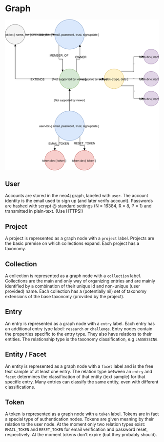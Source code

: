 Graph
=====

![img](../images/graph.svg)

## User
Accounts are stored in the neo4j graph, labeled with `user`. The account identity is
the email used to sign up (and later verify account). Passwords are hashed with
scrypt @ standard settings (N = 16384, R = 8, P = 1) and transmitted in plain-text. 
(Use HTTPS!)

## Project
A project is represented as a graph node with a `project` label. Projects are the basic
premise on which collections expand. Each project has a taxonomy.

## Collection
A collection is represented as a graph node with a `collection` label. Collections are the 
main and only way of organizing entries and are mainly identified by a combination of their
unique id and non-unique (user provided) name. Each collection has a (potentially nil) set
of taxonomy extensions of the base taxonomy (provided by the project).

## Entry
An entry is represented as a graph node with a `entry` label. Each entry has an additional
entry type label: `research` or `challenge`. Entry nodes contain the properties specific to 
the entry type. They also have relations to their entities. The relationship type is the 
taxonomy classification, e.g `:ASSESSING`.

## Entity / Facet
An entity is represented as a graph node with a `facet` label and is the free text sample
of at least one entry. The relation type between an `entry` and `facet` determines the 
classification of that entity (text sample) for that specific entry. Many entries can 
classify the same entity, even with different classifications.

## Token
A token is represented as a graph node with a `token` label. Tokens are in fact a special
type of authentication nodes. Tokens are given meaning by their relation to the user node.
At the moment only two relation types exist: `EMAIL_TOKEN` and `RESET_TOKEN` for email
verification and password reset, respectively. At the moment tokens don't expire (but they 
probably should).